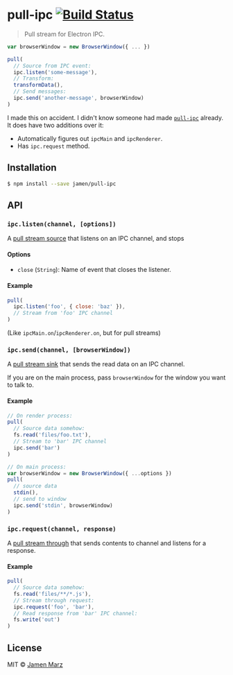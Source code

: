 # pull-ipc [![Build Status](https://travis-ci.org/jamen/pull-ipc.svg?branch=master)](https://travis-ci.org/jamen/pull-ipc)

> Pull stream for Electron IPC.

```js
var browserWindow = new BrowserWindow({ ... })

pull(
  // Source from IPC event:
  ipc.listen('some-message'),
  // Transform:
  transformData(),
  // Send messages:
  ipc.send('another-message', browserWindow)
)
```

I made this on accident.  I didn't know someone had made [`pull-ipc`](https://npmjs.com/pull-ipc) already.  It does have two additions over it:

 - Automatically figures out `ipcMain` and `ipcRenderer`.
 - Has `ipc.request` method.

## Installation

```sh
$ npm install --save jamen/pull-ipc
```

## API

### `ipc.listen(channel, [options])`

A [pull stream source](https://github.com/pull-stream/pull-stream/blob/master/docs/glossary.md#source) that listens on an IPC channel, and stops

#### Options

 - `close` (`String`): Name of event that closes the listener.

#### Example

```js
pull(
  ipc.listen('foo', { close: 'baz' }),
  // Stream from 'foo' IPC channel
)
```

(Like `ipcMain.on`/`ipcRenderer.on`, but for pull streams)

### `ipc.send(channel, [browserWindow])`

A [pull stream sink](https://github.com/pull-stream/pull-stream/blob/master/docs/glossary.md#sink) that sends the read data on an IPC channel.

If you are on the main process, pass `browserWindow` for the window you want to talk to.

#### Example

```js
// On render process:
pull(
  // Source data somehow:
  fs.read('files/foo.txt'),
  // Stream to 'bar' IPC channel
  ipc.send('bar')
)

// On main process:
var browserWindow = new BrowserWindow({ ...options })
pull(
  // source data
  stdin(),
  // send to window
  ipc.send('stdin', browserWindow)
)
```

### `ipc.request(channel, response)`

A [pull stream through](https://github.com/pull-stream/pull-stream/blob/master/docs/glossary.md#through) that sends contents to channel and listens for a response.

#### Example

```js
pull(
  // Source data somehow:
  fs.read('files/**/*.js'),
  // Stream through request:
  ipc.request('foo', 'bar'),
  // Read response from 'bar' IPC channel:
  fs.write('out')
)
```

## License

MIT © [Jamen Marz](https://github.com/jamen)
